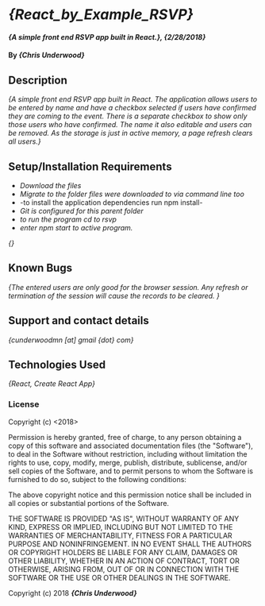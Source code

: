 # _{React_by_Example_RSVP}_

#### _{A simple front end RSVP app built in React.}, {2/28/2018}_

#### By _**{Chris Underwood}**_

## Description

_{A simple front end RSVP app built in React. The application allows users to be entered by name and have a checkbox selected if users have confirmed they are coming to the event. There is a separate checkbox to  show only those users who have confirmed. The name it also editable and users can be removed. As the storage is just in active memory, a page refresh clears all users.}_

## Setup/Installation Requirements

* _Download the files_
* _Migrate to the folder files were downloaded to via command line too_
* -to install the application dependencies run npm install-
* _Git is configured for this parent folder_
* _to run the program cd to rsvp_
* _enter npm start to active program._

_{}_

## Known Bugs

_{The entered users are only good for the browser session. Any refresh or termination of the session will cause the records to be cleared. }_

## Support and contact details

_{cunderwoodmn [at] gmail {dot} com}_

## Technologies Used

_{React, Create React App}_

### License

Copyright (c) <2018> <Chris Underwood>

Permission is hereby granted, free of charge, to any person obtaining a copy of this software and associated documentation files (the "Software"), to deal in the Software without restriction, including without limitation the rights to use, copy, modify, merge, publish, distribute, sublicense, and/or sell copies of the Software, and to permit persons to whom the Software is furnished to do so, subject to the following conditions:

The above copyright notice and this permission notice shall be included in all copies or substantial portions of the Software.

THE SOFTWARE IS PROVIDED "AS IS", WITHOUT WARRANTY OF ANY KIND, EXPRESS OR IMPLIED, INCLUDING BUT NOT LIMITED TO THE WARRANTIES OF MERCHANTABILITY, FITNESS FOR A PARTICULAR PURPOSE AND NONINFRINGEMENT. IN NO EVENT SHALL THE AUTHORS OR COPYRIGHT HOLDERS BE LIABLE FOR ANY CLAIM, DAMAGES OR OTHER LIABILITY, WHETHER IN AN ACTION OF CONTRACT, TORT OR OTHERWISE, ARISING FROM, OUT OF OR IN CONNECTION WITH THE SOFTWARE OR THE USE OR OTHER DEALINGS IN THE SOFTWARE.

Copyright (c) 2018 **_{Chris Underwood}_**



